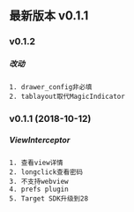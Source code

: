 ## 最新版本 v0.1.1

### v0.1.2

#####  改动
    1. drawer_config非必填
    2. tablayout取代MagicIndicator


### v0.1.1 (2018-10-12)

##### ViewInterceptor
    1. 查看view详情
    2. longclick查看密码
    3. 不支持webview
    4. prefs plugin
    5. Target SDK升级到28


